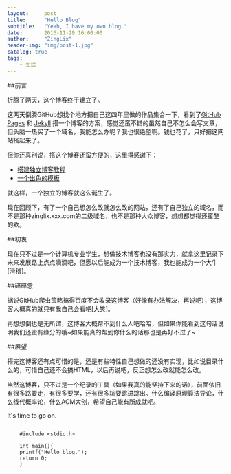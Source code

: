 ```yaml
---
layout:     post
title:      "Hello Blog"
subtitle:   "Yeah, I have my own blog."
date:       2016-11-29 16:00:00
author:     "ZingLix"
header-img: "img/post-1.jpg"
catalog: true
tags:
    - 生活
---
```


##前言

折腾了两天，这个博客终于建立了。

这两天倒腾GitHub想找个地方把自己这四年里做的作品集合一下，看到了[GitHub Pages](https://pages.github.com/) 和 [Jekyll](http://jekyllrb.com/) 搭一个博客的方案，感觉还蛮不错的虽然自己不怎么会写文章， 但头脑一热买了一个域名，我能怎么办呢？我也很绝望啊。钱也花了，只好把这网站搭起来了。

但你还真别说，搭这个博客还蛮方便的，这里得感谢下：

* [搭建独立博客教程](http://www.cnfeat.com/blog/2014/05/10/how-to-build-a-blog/)
* [一个出色的模板](http://huangxuan.me/)

就这样，一个独立的博客就这么诞生了。

现在回顾下，有了一个自己想怎么改就怎么改的网站，还有了自己独立的域名，而不是那种zinglix.xxx.com的二级域名，也不是那种大众博客，想想都觉得还蛮酷的欸。

##初衷

现在只不过是一个计算机专业学生，想做技术博客也没有那实力，就拿这里记录下未来发展路上点点滴滴吧，但愿以后能成为一个技术博客，我也能成为一个大牛[滑稽]。

##碎碎念

据说GitHub爬虫策略搞得百度不会收录这博客（好像有办法解决，再说吧），这博客大概真的就只有我自己会看吧[大笑]。

再想想倒也是无所谓，这博客大概帮不到什么人吧哈哈，但如果你能看到这句话说明我们还蛮有缘分的哦~如果能真的帮到你什么的话那也是再好不过了~

##展望

搭完这博客还有点可惜的是，还是有些特性自己想做的还没有实现，比如说目录什么的，可惜自己还不会搞HTML，以后再说吧，反正想怎么改就能怎么改。

当然这博客，只不过是一个纪录的工具（如果我真的能坚持下来的话），前面依旧有很多路要走，有很多要学，还有很多坑要跳进跳出。什么编译原理算法导论，什么线代概率论，什么ACM大创，希望自己能有所成就吧。

It's time to go on.

```

    #include <stdio.h>

    int main(){
    printf("Hello blog.");
    return 0;
    }
```


